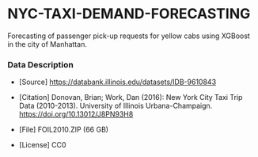 # NYC-TAXI-DEMAND-FORECASTING
Forecasting of passenger pick-up requests for yellow cabs using XGBoost in the city of Manhattan.

### Data Description
- [Source] https://databank.illinois.edu/datasets/IDB-9610843

- [Citation] Donovan, Brian; Work, Dan (2016): New York City Taxi Trip Data (2010-2013). University of Illinois Urbana-Champaign. https://doi.org/10.13012/J8PN93H8

- [File] FOIL2010.ZIP (66 GB)

- [License] CC0
   

